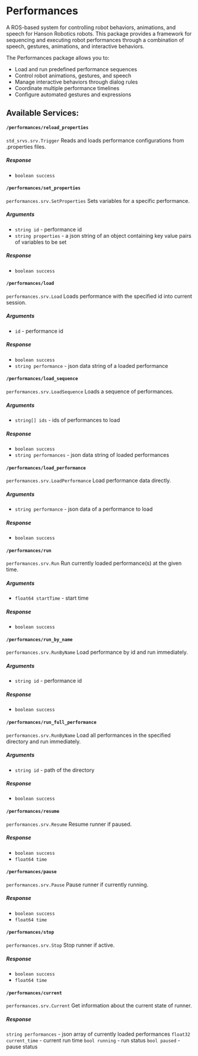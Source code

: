 # Performances

A ROS-based system for controlling robot behaviors, animations, and speech for Hanson Robotics robots. This package provides a framework for sequencing and executing robot performances through a combination of speech, gestures, animations, and interactive behaviors.

The Performances package allows you to:
- Load and run predefined performance sequences
- Control robot animations, gestures, and speech
- Manage interactive behaviors through dialog rules
- Coordinate multiple performance timelines
- Configure automated gestures and expressions

## Available Services:

#### `/performances/reload_properties`
`std_srvs.srv.Trigger`
Reads and loads performance configurations from .properties files.
##### Response
* `boolean success`

#### `/performances/set_properties`
`performances.srv.SetProperties`
Sets variables for a specific performance.

##### Arguments
* `string id` - performance id
* `string properties` - a json string of an object containing key value pairs of variables to be set

##### Response
* `boolean success`

#### `/performances/load`
`performances.srv.Load`
Loads performance with the specified id into current session.

##### Arguments
* `id` - performance id

##### Response
* `boolean success`
* `string performance` - json data string of a loaded performance

#### `/performances/load_sequence`
`performances.srv.LoadSequence`
Loads a sequence of performances.

##### Arguments
* `string[] ids` - ids of performances to load

##### Response
* `boolean success`
* `string performances` - json data string of loaded performances

#### `/performances/load_performance`
`performances.srv.LoadPerformance`
Load performance data directly.

##### Arguments
* `string performance` - json data of a performance to load

##### Response
* `boolean success`

#### `/performances/run`
`performances.srv.Run`
Run currently loaded performance(s) at the given time.

##### Arguments
* `float64 startTime` - start time

##### Response
* `boolean success`

#### `/performances/run_by_name`
`performances.srv.RunByName`
Load performance by id and run immediately.

##### Arguments
* `string id` - performance id

##### Response
* `boolean success`

#### `/performances/run_full_performance`
`performances.srv.RunByName`
Load all performances in the specified directory and run immediately.

##### Arguments
* `string id` - path of the directory

##### Response
* `boolean success`

#### `/performances/resume`
`performances.srv.Resume`
Resume runner if paused.

##### Response
* `boolean success`
* `float64 time`
	
#### `/performances/pause`
`performances.srv.Pause`
Pause runner if currently running.

##### Response
* `boolean success`
* `float64 time`
	
#### `/performances/stop`
`performances.srv.Stop`
Stop runner if active.

##### Response
* `boolean success`
* `float64 time`
	
#### `/performances/current`
`performances.srv.Current`
Get information about the current state of runner.

##### Response
`string performances` - json array of currently loaded performances
`float32 current_time` - current run time
`bool running` - run status
`bool paused` - pause status
